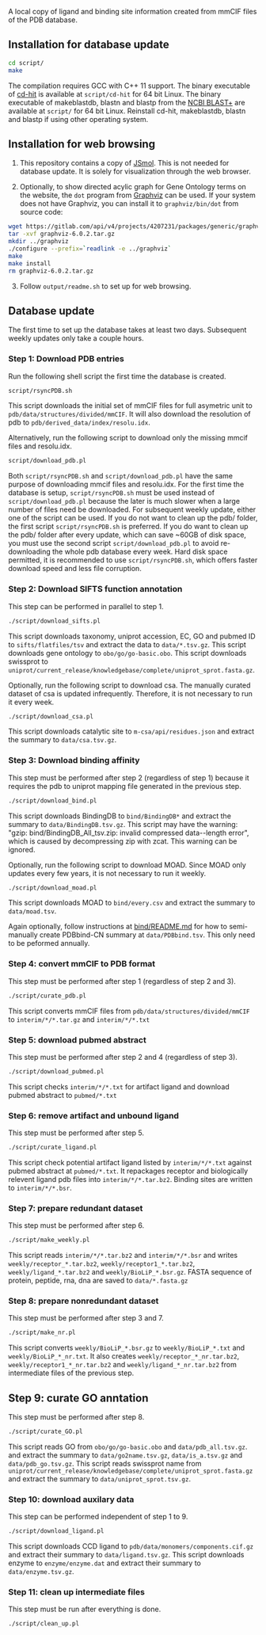 A local copy of ligand and binding site information created from mmCIF files of the PDB database.

## Installation for database update ##
```bash
cd script/
make
```
The compilation requires GCC with C++ 11 support.
The binary executable of [cd-hit](https://github.com/weizhongli/cdhit) is available at ``script/cd-hit`` for 64 bit Linux.
The binary executable of makeblastdb, blastn and blastp from the [NCBI BLAST+](ftp://ftp.ncbi.nlm.nih.gov/blast/executables/blast+/LATEST/) are available at ``script/`` for 64 bit Linux.
Reinstall cd-hit, makeblastdb, blastn and blastp if using other operating system.

## Installation for web browsing ##

1. This repository contains a copy of [JSmol](https://wiki.jmol.org/index.php/JSmol). This is not needed for database update. It is solely for visualization through the web browser.

2. Optionally, to show directed acylic graph for Gene Ontology terms on the website, the ``dot`` program from [Graphviz](https://graphviz.org/) can be used. If your system does not have Graphviz, you can install it to ``graphviz/bin/dot`` from source code:
```bash
wget https://gitlab.com/api/v4/projects/4207231/packages/generic/graphviz-releases/6.0.2/graphviz-6.0.2.tar.gz
tar -xvf graphviz-6.0.2.tar.gz
mkdir ../graphviz
./configure --prefix=`readlink -e ../graphviz`
make
make install
rm graphviz-6.0.2.tar.gz
```

3. Follow ``output/readme.sh`` to set up for web browsing.

## Database update ##

The first time to set up the database takes at least two days. Subsequent weekly updates only take a couple hours.

### Step 1: Download PDB entries ###
Run the following shell script the first time the database is created.
```bash
script/rsyncPDB.sh
```
This script downloads the initial set of mmCIF files for full asymetric unit to ``pdb/data/structures/divided/mmCIF``. It will also download the resolution of pdb to ``pdb/derived_data/index/resolu.idx``.

Alternatively, run the following script to download only the missing mmcif files and resolu.idx.
```bash
script/download_pdb.pl
```
Both ``script/rsyncPDB.sh`` and ``script/download_pdb.pl`` have the same purpose of downloading mmcif files and resolu.idx. For the first time the database is setup, ``script/rsyncPDB.sh`` must be used instead of ``script/download_pdb.pl`` because the later is much slower when a large number of files need be downloaded. For subsequent weekly update, either one of the script can be used. If you do not want to clean up the pdb/ folder, the first script ``script/rsyncPDB.sh`` is preferred. If you do want to clean up the pdb/ folder after every update, which can save ~60GB of disk space, you must use the second script ``script/download_pdb.pl`` to avoid re-downloading the whole pdb database every week. Hard disk space permitted, it is recommended to use ``script/rsyncPDB.sh``, which offers faster download speed and less file corruption.

### Step 2: Download SIFTS function annotation ###
This step can be performed in parallel to step 1.
```bash
./script/download_sifts.pl
```
This script downloads taxonomy, uniprot accession, EC, GO and pubmed ID to ``sifts/flatfiles/tsv`` and extract the data to ``data/*.tsv.gz``.
This script downloads gene ontology to ``obo/go/go-basic.obo``.
This script downloads swissprot to ``uniprot/current_release/knowledgebase/complete/uniprot_sprot.fasta.gz``.

Optionally, run the following script to download csa. The manually curated dataset of csa is updated infrequently. Therefore, it is not necessary to run it every week.
```bash
./script/download_csa.pl
```
This script downloads catalytic site to ``m-csa/api/residues.json`` and extract the summary to ``data/csa.tsv.gz``.

### Step 3: Download binding affinity ###
This step must be performed after step 2 (regardless of step 1) because it requires the pdb to uniprot mapping file generated in the previous step.
```bash
./script/download_bind.pl
```
This script downloads BindingDB to ``bind/BindingDB*`` and extract the summary to ``data/BindingDB.tsv.gz``.
This script may have the warning: "gzip: bind/BindingDB_All_tsv.zip: invalid compressed data--length error", which is caused by decompressing zip with zcat. This warning can be ignored.

Optionally, run the following script to download MOAD. Since MOAD only updates every few years, it is not necessary to run it weekly.
```bash
./script/download_moad.pl
```
This script downloads MOAD to ``bind/every.csv`` and extract the summary to ``data/moad.tsv``.

Again optionally, follow instructions at [bind/README.md](bind/README.md) for how to semi-manually create PDBbind-CN summary at ``data/PDBbind.tsv``. This only need to be peformed annually.

### Step 4: convert mmCIF to PDB format ###
This step must be performed after step 1 (regardless of step 2 and 3).
```bash
./script/curate_pdb.pl
```
This script converts mmCIF files from ``pdb/data/structures/divided/mmCIF`` to ``interim/*/*.tar.gz`` and ``interim/*/*.txt``

### Step 5: download pubmed abstract ###
This step must be performed after step 2 and 4 (regardless of step 3).
```bash
./script/download_pubmed.pl
```
This script checks ``interim/*/*.txt`` for artifact ligand and download pubmed abstract to ``pubmed/*.txt``

### Step 6: remove artifact and unbound ligand ###
This step must be performed after step 5.
```bash
./script/curate_ligand.pl
```
This script check potential artifact ligand listed by ``interim/*/*.txt`` against pubmed abstract at ``pubmed/*.txt``.
It repackages receptor and biologically relevent ligand pdb files into ``interim/*/*.tar.bz2``. 
Binding sites are written to ``interim/*/*.bsr``.

### Step 7: prepare redundant dataset ###
This step must be performed after step 6.
```bash
./script/make_weekly.pl
```
This script reads ``interim/*/*.tar.bz2`` and ``interim/*/*.bsr`` and writes ``weekly/receptor_*.tar.bz2``, ``weekly/receptor1_*.tar.bz2``, ``weekly/ligand_*.tar.bz2`` and ``weekly/BioLiP_*.bsr.gz``.
FASTA sequence of protein, peptide, rna, dna are saved to ``data/*.fasta.gz``

### Step 8: prepare nonredundant dataset ###
This step must be performed after step 3 and 7.
```bash
./script/make_nr.pl
```
This script converts ``weekly/BioLiP_*.bsr.gz`` to ``weekly/BioLiP_*.txt`` and ``weekly/BioLiP_*_nr.txt``.
It also creates ``weekly/receptor_*_nr.tar.bz2``, ``weekly/receptor1_*_nr.tar.bz2`` and ``weekly/ligand_*_nr.tar.bz2`` from intermediate files of the previous step.

## Step 9: curate GO anntation ##
This step must be performed after step 8.
```bash
./script/curate_GO.pl
```
This script reads GO from ``obo/go/go-basic.obo`` and ``data/pdb_all.tsv.gz``.
and extract the summary to ``data/go2name.tsv.gz``, ``data/is_a.tsv.gz`` and ``data/pdb_go.tsv.gz``.
This script reads swissprot name from ``uniprot/current_release/knowledgebase/complete/uniprot_sprot.fasta.gz`` and extract the summary to ``data/uniprot_sprot.tsv.gz``.

### Step 10: download auxilary data ###
This step can be performed independent of step 1 to 9.
```bash
./script/download_ligand.pl
```
This script downloads CCD ligand to ``pdb/data/monomers/components.cif.gz`` and extract their summary to ``data/ligand.tsv.gz``.
This script downloads enzyme to ``enzyme/enzyme.dat`` and extract their summary to ``data/enzyme.tsv.gz``.

### Step 11: clean up intermediate files ###
This step must be run after everything is done.
```bash
./script/clean_up.pl
```
